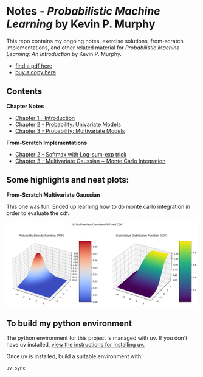 # Notes - *Probabilistic Machine Learning* by Kevin P. Murphy

This repo contains my ongoing notes, exercise solutions, from-scratch implementations, and other related material for *Probabilistic Machine Learning: An Introduction* by Kevin P. Murphy.

- [find a pdf here](https://probml.github.io/pml-book/book1.html)
- [buy a copy here](https://www.amazon.com/Probabilistic-Machine-Learning-Introduction-Computation/dp/0262046822)

## Contents

**Chapter Notes**
- [Chapter 1 - Introduction](Chapter_1/ch_1_notes.md)
- [Chapter 2 - Probability: Univariate Models](Chapter_2/ch_2_notes.md)
- [Chapter 3 - Probability: Multivariate Models](Chapter_3/ch_3_notes.md)

**From-Scratch Implementations**
- [Chapter 2 - Softmax with Log-sum-exp trick](Chapter_2/softmax.ipynb)
- [Chapter 3 - Multivariate Gaussian + Monte Carlo Integration](Chapter_3/multivariate_gaussian.ipynb)

## Some highlights and neat plots:

**From-Scratch Multivariate Gaussian**

This one was fun. Ended up learning how to do monte carlo integration in order to evaluate the cdf.

![2d mvn](images/2d_mvn.png)

## To build my python environment

The python environment for this project is managed with uv. If you don't have uv installed, [view the instructions for installing uv.](https://docs.astral.sh/uv/getting-started/installation/)

Once uv is installed, build a suitable environment with:

```bash
uv sync
```
